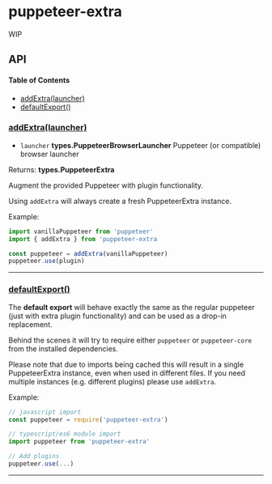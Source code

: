 # puppeteer-extra

WIP

## API

<!--
    Documentation is auto-generated by a custom fork of documentation.js
    More info: https://github.com/berstend/documentation-markdown-themes/wiki#documentationjs-with-markdown-theme-support
    Update this documentation by updating the source code.
-->

#### Table of Contents

- [addExtra(launcher)](#addextralauncher)
- [defaultExport()](#defaultexport)

### [addExtra(launcher)](https://github.com/berstend/puppeteer-extra/blob/3dd22d546eb9d9a47feca4800ed3cf0fda52107c/packages/puppeteer-extra/src/index.ts#L20-L22)

- `launcher` **types.PuppeteerBrowserLauncher** Puppeteer (or compatible) browser launcher

Returns: **types.PuppeteerExtra**

Augment the provided Puppeteer with plugin functionality.

Using `addExtra` will always create a fresh PuppeteerExtra instance.

Example:

```javascript
import vanillaPuppeteer from 'puppeteer'
import { addExtra } from 'puppeteer-extra

const puppeteer = addExtra(vanillaPuppeteer)
puppeteer.use(plugin)
```

---

### [defaultExport()](https://github.com/berstend/puppeteer-extra/blob/3dd22d546eb9d9a47feca4800ed3cf0fda52107c/packages/puppeteer-extra/src/index.ts#L45-L48)

The **default export** will behave exactly the same as the regular puppeteer
(just with extra plugin functionality) and can be used as a drop-in replacement.

Behind the scenes it will try to require either `puppeteer`
or `puppeteer-core` from the installed dependencies.

Please note that due to imports being cached this will result in a single
PuppeteerExtra instance, even when used in different files. If you need multiple
instances (e.g. different plugins) please use `addExtra`.

Example:

```javascript
// javascript import
const puppeteer = require('puppeteer-extra')

// typescript/es6 module import
import puppeteer from 'puppeteer-extra'

// Add plugins
puppeteer.use(...)
```

---
